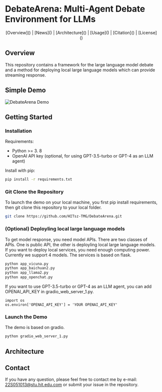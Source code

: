# DebateArena: Multi-Agent Debate Environment for LLMs

<div align="center">
 [Overview]() | [News]() | [Architecture]() | [Usage]() | [Citation]() | [License]()
</div>


## Overview

This repository contains a framework for the large language model debate and a method for deploying local large language models which can provide streaming response.


## Simple Demo
![DebateArena Demo]()

## Getting Started


### Installation
Requirements:

- Python >= 3. 8
- OpenAI API key (optional, for using GPT-3.5-turbo or GPT-4 as an LLM agent)

Install with pip:
```bash
pip install -r requirements.txt
```



### Git Clone the Repository
To launch the demo on your local machine, you first pip install requirements, then git clone this repository to your local folder.
```bash
git clone https://github.com/HITsz-TMG/DebateArena.git
```
### (Optional) Deployling local large language models
To get model response, you need model APIs. There are two classes of APIs. One is public API, the other is deployling local large language models. If you want to deploy local services, you need enough computing power. Currently we support 4 models. The services is based on flask.
```bash
python app_vicuna.py
python app_baichuan2.py
python app_llama2.py
python app_openchat.py
```
If you want to use GPT-3.5-turbo or GPT-4 as an LLM agent, you can add OPENAI_API_KEY in gradio_web_server_1.py.
```
import os
os.environ['OPENAI_API_KEY'] = 'YOUR OPENAI_API_KEY'
```
### Launch the Demo
The demo is based on gradio.
```bash
python gradio_web_server_1.py
```

## Architecture


## Contact
If you have any question, please feel free to contact me by e-mail: 22S051013@stu.hit.edu.com or submit your issue in the repository.

<!-- ## Citation
```
@article{shi2023generative,
  title={Generative Multimodal Entity Linking},
  author={Shi, Senbao and Xu, Zhenran and Hu, Baotian and Zhang, Min},
  journal={arXiv preprint arXiv:2306.12725},
  year={2023}
}
```

## License
This repository respects to Apache license 2.0. -->

